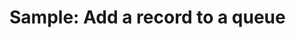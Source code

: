 # Sample: Add a record to a queue

<!-- https://docs.microsoft.com/en-us/dynamics365/customer-engagement/developer/sample-add-record-queue-early-bound -->